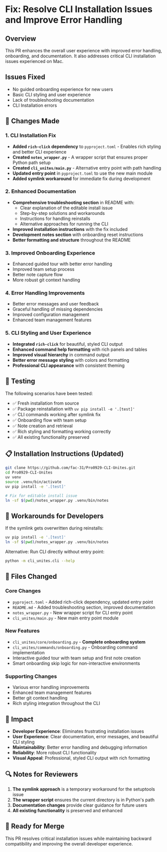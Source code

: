 # Fix: Resolve CLI Installation Issues and Improve Error Handling

## Overview

This PR enhances the overall user experience with improved error handling, onboarding, and documentation. It also addresses critical CLI installation issues experienced on Mac.

## Issues Fixed

- No guided onboarding experience for new users
- Basic CLI styling and user experience
- Lack of troubleshooting documentation
- CLI Installation errors

## 🔧 Changes Made

### 1. CLI Installation Fix
- **Added `rich-click` dependency** to `pyproject.toml` - Enables rich styling and better CLI experience
- **Created `notes_wrapper.py`** - A wrapper script that ensures proper Python path setup
- **Created `cli_unites/main.py`** - Alternative entry point with path handling
- **Updated entry point** in `pyproject.toml` to use the new main module
- **Added symlink workaround** for immediate fix during development

### 2. Enhanced Documentation
- **Comprehensive troubleshooting section** in README with:
  - Clear explanation of the editable install issue
  - Step-by-step solutions and workarounds
  - Instructions for handling reinstalls
  - Alternative approaches for running the CLI
- **Improved installation instructions** with the fix included
- **Development notes section** with onboarding reset instructions
- **Better formatting and structure** throughout the README

### 3. Improved Onboarding Experience
- Enhanced guided tour with better error handling
- Improved team setup process
- Better note capture flow
- More robust git context handling

### 4. Error Handling Improvements
- Better error messages and user feedback
- Graceful handling of missing dependencies
- Improved configuration management
- Enhanced team management features

### 5. CLI Styling and User Experience
- **Integrated `rich-click`** for beautiful, styled CLI output
- **Enhanced command help formatting** with rich panels and tables
- **Improved visual hierarchy** in command output
- **Better error message styling** with colors and formatting
- **Professional CLI appearance** with consistent theming

## 🧪 Testing

The following scenarios have been tested:
- ✅ Fresh installation from source
- ✅ Package reinstallation with `uv pip install -e '.[test]'`
- ✅ CLI commands working after symlink fix
- ✅ Onboarding flow with team setup
- ✅ Note creation and retrieval
- ✅ Rich styling and formatting working correctly
- ✅ All existing functionality preserved

## 📋 Installation Instructions (Updated)

```bash
git clone https://github.com/fac-31/Pro0929-CLI-Unites.git
cd Pro0929-CLI-Unites
uv venv
source .venv/bin/activate
uv pip install -e '.[test]'

# Fix for editable install issue
ln -sf $(pwd)/notes_wrapper.py .venv/bin/notes
```

## 🔄 Workarounds for Developers

If the symlink gets overwritten during reinstalls:
```bash
uv pip install -e '.[test]'
ln -sf $(pwd)/notes_wrapper.py .venv/bin/notes
```

Alternative: Run CLI directly without entry point:
```bash
python -m cli_unites.cli --help
```

## 📝 Files Changed

### Core Changes
- `pyproject.toml` - Added rich-click dependency, updated entry point
- `README.md` - Added troubleshooting section, improved documentation
- `notes_wrapper.py` - New wrapper script for CLI entry point
- `cli_unites/main.py` - New main entry point module

### New Features
- `cli_unites/core/onboarding.py` - **Complete onboarding system**
- `cli_unites/commands/onboarding.py` - Onboarding command implementation
- Interactive guided tour with team setup and first note creation
- Smart onboarding skip logic for non-interactive environments

### Supporting Changes
- Various error handling improvements
- Enhanced team management features
- Better git context handling
- Rich styling integration throughout the CLI

## 🎯 Impact

- **Developer Experience**: Eliminates frustrating installation issues
- **User Experience**: Clear documentation, error messages, and beautiful CLI styling
- **Maintainability**: Better error handling and debugging information
- **Reliability**: More robust CLI functionality
- **Visual Appeal**: Professional, styled CLI output with rich formatting

## 🔍 Notes for Reviewers

1. **The symlink approach** is a temporary workaround for the setuptools issue
2. **The wrapper script** ensures the current directory is in Python's path
3. **Documentation changes** provide clear guidance for future users
4. **All existing functionality** is preserved and enhanced

## 🚀 Ready for Merge

This PR resolves critical installation issues while maintaining backward compatibility and improving the overall developer experience.
